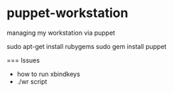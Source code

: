 puppet-workstation
==================

managing my workstation via puppet

 sudo apt-get install rubygems
 sudo gem install puppet


=== Issues

* how to run xbindkeys
* ./wr script
